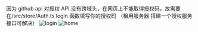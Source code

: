 因为 github api 对授权 API 没有跨域头，在网页上不能取得授权码，故需要在/src/store/Auth.ts login 函数填写你的授权码
（租用服务器 搭建一个授权服务接口可解决）
![login](https://github.com/shouyushen/mobx-gist/raw/master/img/微信截图_20200402162216.png)
![home](https://github.com/shouyushen/mobx-gist/raw/master/img/微信截图_20200402162204.png)
